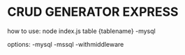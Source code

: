 # CRUD GENERATOR EXPRESS

how to use:
node index.js table {tablename} -mysql

options:
    -mysql
    -mssql
    -withmiddleware
